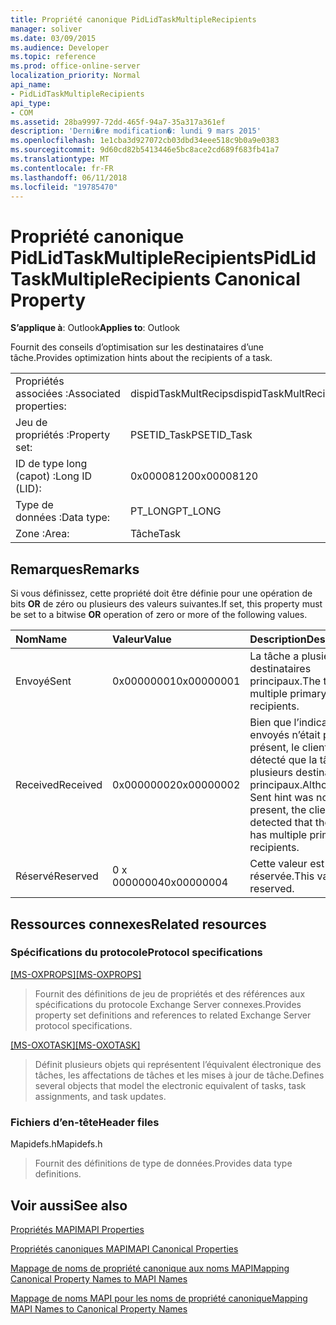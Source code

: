 ```yaml
---
title: Propriété canonique PidLidTaskMultipleRecipients
manager: soliver
ms.date: 03/09/2015
ms.audience: Developer
ms.topic: reference
ms.prod: office-online-server
localization_priority: Normal
api_name:
- PidLidTaskMultipleRecipients
api_type:
- COM
ms.assetid: 28ba9997-72dd-465f-94a7-35a317a361ef
description: 'Derni�re modification�: lundi 9 mars 2015'
ms.openlocfilehash: 1e1cba3d927072cb03dbd34eee518c9b0a9e0383
ms.sourcegitcommit: 9d60cd82b5413446e5bc8ace2cd689f683fb41a7
ms.translationtype: MT
ms.contentlocale: fr-FR
ms.lasthandoff: 06/11/2018
ms.locfileid: "19785470"
---
```

# <a name="pidlidtaskmultiplerecipients-canonical-property"></a><span data-ttu-id="7e7d8-103">Propriété canonique PidLidTaskMultipleRecipients</span><span class="sxs-lookup"><span data-stu-id="7e7d8-103">PidLidTaskMultipleRecipients Canonical Property</span></span>

  
  
<span data-ttu-id="7e7d8-104">**S’applique à**: Outlook</span><span class="sxs-lookup"><span data-stu-id="7e7d8-104">**Applies to**: Outlook</span></span> 
  
<span data-ttu-id="7e7d8-105">Fournit des conseils d’optimisation sur les destinataires d’une tâche.</span><span class="sxs-lookup"><span data-stu-id="7e7d8-105">Provides optimization hints about the recipients of a task.</span></span>
  
|||
|:-----|:-----|
|<span data-ttu-id="7e7d8-106">Propriétés associées :</span><span class="sxs-lookup"><span data-stu-id="7e7d8-106">Associated properties:</span></span>  <br/> |<span data-ttu-id="7e7d8-107">dispidTaskMultRecips</span><span class="sxs-lookup"><span data-stu-id="7e7d8-107">dispidTaskMultRecips</span></span>  <br/> |
|<span data-ttu-id="7e7d8-108">Jeu de propriétés :</span><span class="sxs-lookup"><span data-stu-id="7e7d8-108">Property set:</span></span>  <br/> |<span data-ttu-id="7e7d8-109">PSETID_Task</span><span class="sxs-lookup"><span data-stu-id="7e7d8-109">PSETID_Task</span></span>  <br/> |
|<span data-ttu-id="7e7d8-110">ID de type long (capot) :</span><span class="sxs-lookup"><span data-stu-id="7e7d8-110">Long ID (LID):</span></span>  <br/> |<span data-ttu-id="7e7d8-111">0x00008120</span><span class="sxs-lookup"><span data-stu-id="7e7d8-111">0x00008120</span></span>  <br/> |
|<span data-ttu-id="7e7d8-112">Type de données :</span><span class="sxs-lookup"><span data-stu-id="7e7d8-112">Data type:</span></span>  <br/> |<span data-ttu-id="7e7d8-113">PT_LONG</span><span class="sxs-lookup"><span data-stu-id="7e7d8-113">PT_LONG</span></span>  <br/> |
|<span data-ttu-id="7e7d8-114">Zone :</span><span class="sxs-lookup"><span data-stu-id="7e7d8-114">Area:</span></span>  <br/> |<span data-ttu-id="7e7d8-115">Tâche</span><span class="sxs-lookup"><span data-stu-id="7e7d8-115">Task</span></span>  <br/> |
   
## <a name="remarks"></a><span data-ttu-id="7e7d8-116">Remarques</span><span class="sxs-lookup"><span data-stu-id="7e7d8-116">Remarks</span></span>

<span data-ttu-id="7e7d8-117">Si vous définissez, cette propriété doit être définie pour une opération de bits **OR** de zéro ou plusieurs des valeurs suivantes.</span><span class="sxs-lookup"><span data-stu-id="7e7d8-117">If set, this property must be set to a bitwise **OR** operation of zero or more of the following values.</span></span> 
  
|<span data-ttu-id="7e7d8-118">**Nom**</span><span class="sxs-lookup"><span data-stu-id="7e7d8-118">**Name**</span></span>|<span data-ttu-id="7e7d8-119">**Valeur**</span><span class="sxs-lookup"><span data-stu-id="7e7d8-119">**Value**</span></span>|<span data-ttu-id="7e7d8-120">**Description**</span><span class="sxs-lookup"><span data-stu-id="7e7d8-120">**Description**</span></span>|
|:-----|:-----|:-----|
|<span data-ttu-id="7e7d8-121">Envoyé</span><span class="sxs-lookup"><span data-stu-id="7e7d8-121">Sent</span></span>  <br/> |<span data-ttu-id="7e7d8-122">0x00000001</span><span class="sxs-lookup"><span data-stu-id="7e7d8-122">0x00000001</span></span>  <br/> |<span data-ttu-id="7e7d8-123">La tâche a plusieurs destinataires principaux.</span><span class="sxs-lookup"><span data-stu-id="7e7d8-123">The task has multiple primary recipients.</span></span>  <br/> |
|<span data-ttu-id="7e7d8-124">Received</span><span class="sxs-lookup"><span data-stu-id="7e7d8-124">Received</span></span>  <br/> |<span data-ttu-id="7e7d8-125">0x00000002</span><span class="sxs-lookup"><span data-stu-id="7e7d8-125">0x00000002</span></span>  <br/> |<span data-ttu-id="7e7d8-126">Bien que l’indicateur envoyés n’était pas présent, le client a détecté que la tâche a plusieurs destinataires principaux.</span><span class="sxs-lookup"><span data-stu-id="7e7d8-126">Although the Sent hint was not present, the client detected that the task has multiple primary recipients.</span></span>  <br/> |
|<span data-ttu-id="7e7d8-127">Réservé</span><span class="sxs-lookup"><span data-stu-id="7e7d8-127">Reserved</span></span>  <br/> |<span data-ttu-id="7e7d8-128">0 x 00000004</span><span class="sxs-lookup"><span data-stu-id="7e7d8-128">0x00000004</span></span>  <br/> |<span data-ttu-id="7e7d8-129">Cette valeur est réservée.</span><span class="sxs-lookup"><span data-stu-id="7e7d8-129">This value is reserved.</span></span>  <br/> |
   
## <a name="related-resources"></a><span data-ttu-id="7e7d8-130">Ressources connexes</span><span class="sxs-lookup"><span data-stu-id="7e7d8-130">Related resources</span></span>

### <a name="protocol-specifications"></a><span data-ttu-id="7e7d8-131">Spécifications du protocole</span><span class="sxs-lookup"><span data-stu-id="7e7d8-131">Protocol specifications</span></span>

<span data-ttu-id="7e7d8-132">[[MS-OXPROPS]](http://msdn.microsoft.com/library/f6ab1613-aefe-447d-a49c-18217230b148%28Office.15%29.aspx)</span><span class="sxs-lookup"><span data-stu-id="7e7d8-132">[[MS-OXPROPS]](http://msdn.microsoft.com/library/f6ab1613-aefe-447d-a49c-18217230b148%28Office.15%29.aspx)</span></span>
  
> <span data-ttu-id="7e7d8-133">Fournit des définitions de jeu de propriétés et des références aux spécifications du protocole Exchange Server connexes.</span><span class="sxs-lookup"><span data-stu-id="7e7d8-133">Provides property set definitions and references to related Exchange Server protocol specifications.</span></span>
    
<span data-ttu-id="7e7d8-134">[[MS-OXOTASK]](http://msdn.microsoft.com/library/55600ec0-6195-4730-8436-59c7931ef27e%28Office.15%29.aspx)</span><span class="sxs-lookup"><span data-stu-id="7e7d8-134">[[MS-OXOTASK]](http://msdn.microsoft.com/library/55600ec0-6195-4730-8436-59c7931ef27e%28Office.15%29.aspx)</span></span>
  
> <span data-ttu-id="7e7d8-135">Définit plusieurs objets qui représentent l’équivalent électronique des tâches, les affectations de tâches et les mises à jour de tâche.</span><span class="sxs-lookup"><span data-stu-id="7e7d8-135">Defines several objects that model the electronic equivalent of tasks, task assignments, and task updates.</span></span>
    
### <a name="header-files"></a><span data-ttu-id="7e7d8-136">Fichiers d’en-tête</span><span class="sxs-lookup"><span data-stu-id="7e7d8-136">Header files</span></span>

<span data-ttu-id="7e7d8-137">Mapidefs.h</span><span class="sxs-lookup"><span data-stu-id="7e7d8-137">Mapidefs.h</span></span>
  
> <span data-ttu-id="7e7d8-138">Fournit des définitions de type de données.</span><span class="sxs-lookup"><span data-stu-id="7e7d8-138">Provides data type definitions.</span></span>
    
## <a name="see-also"></a><span data-ttu-id="7e7d8-139">Voir aussi</span><span class="sxs-lookup"><span data-stu-id="7e7d8-139">See also</span></span>



[<span data-ttu-id="7e7d8-140">Propriétés MAPI</span><span class="sxs-lookup"><span data-stu-id="7e7d8-140">MAPI Properties</span></span>](mapi-properties.md)
  
[<span data-ttu-id="7e7d8-141">Propriétés canoniques MAPI</span><span class="sxs-lookup"><span data-stu-id="7e7d8-141">MAPI Canonical Properties</span></span>](mapi-canonical-properties.md)
  
[<span data-ttu-id="7e7d8-142">Mappage de noms de propriété canonique aux noms MAPI</span><span class="sxs-lookup"><span data-stu-id="7e7d8-142">Mapping Canonical Property Names to MAPI Names</span></span>](mapping-canonical-property-names-to-mapi-names.md)
  
[<span data-ttu-id="7e7d8-143">Mappage de noms MAPI pour les noms de propriété canonique</span><span class="sxs-lookup"><span data-stu-id="7e7d8-143">Mapping MAPI Names to Canonical Property Names</span></span>](mapping-mapi-names-to-canonical-property-names.md)

